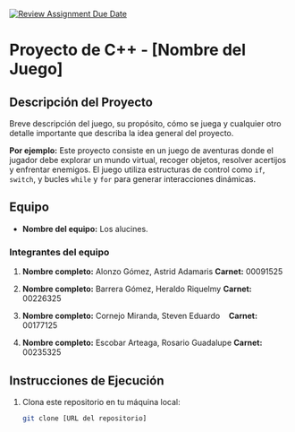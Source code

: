 [![Review Assignment Due Date](https://classroom.github.com/assets/deadline-readme-button-22041afd0340ce965d47ae6ef1cefeee28c7c493a6346c4f15d667ab976d596c.svg)](https://classroom.github.com/a/mi1WNrHU)
# Proyecto de C++ - [Nombre del Juego]

## Descripción del Proyecto

Breve descripción del juego, su propósito, cómo se juega y cualquier otro detalle importante que describa la idea general del proyecto.

**Por ejemplo:**
Este proyecto consiste en un juego de aventuras donde el jugador debe explorar un mundo virtual, recoger objetos, resolver acertijos y enfrentar enemigos. El juego utiliza estructuras de control como `if`, `switch`, y bucles `while` y `for` para generar interacciones dinámicas.

## Equipo

- **Nombre del equipo:** Los alucines.

### Integrantes del equipo

1. **Nombre completo:** Alonzo Gómez, Astrid Adamaris
   **Carnet:** 00091525

2. **Nombre completo:** Barrera Gómez, Heraldo Riquelmy 
   **Carnet:** 00226325

3. **Nombre completo:** Cornejo Miranda, Steven Eduardo   
   **Carnet:** 00177125

4. **Nombre completo:** Escobar Arteaga, Rosario Guadalupe 
   **Carnet:** 00235325 

## Instrucciones de Ejecución

1. Clona este repositorio en tu máquina local:
   ```bash
   git clone [URL del repositorio]
